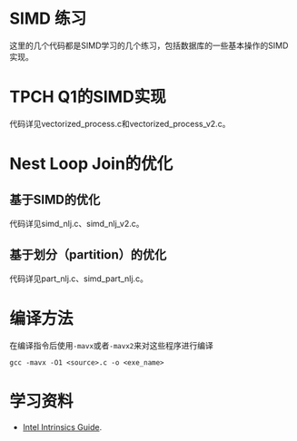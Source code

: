 # SIMD 练习

这里的几个代码都是SIMD学习的几个练习，包括数据库的一些基本操作的SIMD实现。

# TPCH Q1的SIMD实现

代码详见vectorized_process.c和vectorized_process_v2.c。

# Nest Loop Join的优化

## 基于SIMD的优化

代码详见simd_nlj.c、simd_nlj_v2.c。

## 基于划分（partition）的优化

代码详见part_nlj.c、simd_part_nlj.c。

# 编译方法

在编译指令后使用`-mavx`或者`-mavx2`来对这些程序进行编译

```
gcc -mavx -O1 <source>.c -o <exe_name>
```

# 学习资料

- [Intel Intrinsics Guide](https://software.intel.com/sites/landingpage/IntrinsicsGuide/).

